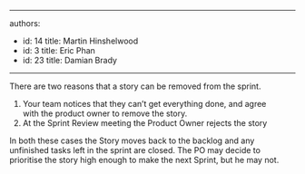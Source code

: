 

---
authors:
  - id: 14
    title: Martin Hinshelwood
  - id: 3
    title: Eric Phan
  - id: 23
    title: Damian Brady
---




<span class='intro'> There are two reasons that a story can be removed from the sprint.
 </span>


  <ol>
    <li>Your team notices that they can’t get everything done, and agree with&#160;the product owner to remove the story.</li>
    <li>At the Sprint Review meeting the Product Owner rejects the story</li>
</ol>
<p>In both these cases the Story moves back to the backlog and&#160;any unfinished tasks left in the sprint are closed. The PO may decide to prioritise the story high enough to make the next Sprint, but he may not.</p>



